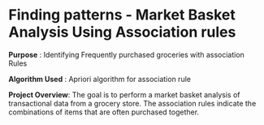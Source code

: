 # Finding patterns - Market Basket Analysis Using Association rules

**Purpose** : Identifying Frequently purchased groceries with association Rules

**Algorithm Used** : Apriori algorithm for association rule

**Project Overview**: The goal is to perform a market basket analysis of transactional data from a grocery store.
The association rules indicate the combinations of items that are often purchased together.
